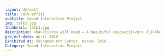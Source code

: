 ```yaml
---
layout: default
title: Talk-affiti
subtitle: Sound Interactive Project
img: talk3.jpg
thumbnail: talk3.jpg
description: <h4><li>You will need = A beautiful voice</li><br> <li>The Purpose of the installation = Draw a graffiti with your voice.</li></h4> <br> <h4><li>The procedure = A person speaks at the microphone then the computer analyzes the frequency and the amplitude of the voice and translates it to color and size of the brush.</h4></li><br> <p><iframe width="720" height="480" src="https://www.youtube.com/embed/uR2GR7LTV10?rel=0" frameborder="0" allow="autoplay; encrypted-media" allowfullscreen></iframe></p> <p>--------------------------------------------------------------------------------<br>The making process<br> --------------------------------------------------------------------------------<br> Programming colors to change as the frequency and amplitude of the voice changes. <br>  <iframe src="https://player.vimeo.com/video/291437047" width="450" height="450" frameborder="0" webkitallowfullscreen mozallowfullscreen allowfullscreen> </iframe><br>-----------------------------------------------------------------------</p> <p> Installation video <br><iframe src="https://player.vimeo.com/video/291437417" width="720" height="480" frameborder="0" webkitallowfullscreen mozallowfullscreen allowfullscreen> </iframe></p>
project-date: April 2018
Exhibited At: Seongnam Art Center, Korea, 2018.
Category: Sound Interactive Project
---
```

